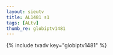 ```yaml
--- 
layout: sieutv
title: AL1481 s1
tags: [ALtv]
thumb_re: globiptv1481
---
```

{% include tvadv key="globiptv1481" %} 
